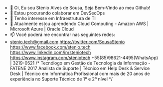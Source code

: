 - 👋 Oi, Eu sou Stenio Alves de Sousa, Seja Bem-Vindo ao meu Github!
- 💞️ Estou procurando colaborar em DevSecOps
- 👀 Tenho interesse em Infraestrutura de TI
- 🌱 Atualmente estou aprendendo Cloud Computing - Amazon AWS | Microsoft Azure | Oracle Cloud 
- 📫 Você poderá me encontrar nas seguintes redes:
- stenio.tech@gmail.com
https://twitter.com/SousaStenio
https://www.facebook.com/stenio.tech
https://www.linkedin.com/in/steniotech
https://www.instagram.com/steniotech
+55(85)98621-4495(WhatsApp) | 3219-0521 
  /* Tecnólogo em Gestão de Tecnologia da Informação - FATENE 2017 
     Analista de Suporte | Técnico em Help Desk & Service Desk | Técnico em Informática 
     Profissional com mais de 20 anos de experiência no Suporte Técnico de 1º e 2º nível
        */ 
 


